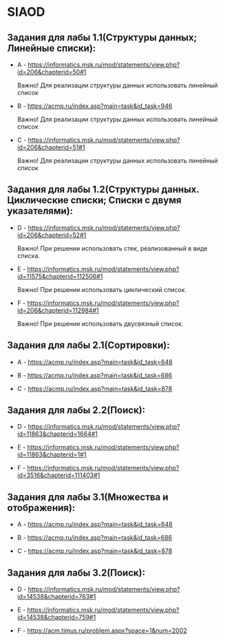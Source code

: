 # SIAOD
## Задания для лабы 1.1(Структуры данных; Линейные списки):
* A - https://informatics.msk.ru/mod/statements/view.php?id=206&chapterid=50#1

  Важно! Для реализации структуры данных использовать линейный список
* B - https://acmp.ru/index.asp?main=task&id_task=946

  Важно! Для реализации структуры данных использовать линейный список
* C - https://informatics.msk.ru/mod/statements/view.php?id=206&chapterid=51#1

  Важно! Для реализации структуры данных использовать линейный список
  
## Задания для лабы 1.2(Структуры данных. Циклические списки; Списки с двумя указателями):
* D - https://informatics.msk.ru/mod/statements/view.php?id=206&chapterid=52#1

  Важно! При решении использовать стек, реализованный в виде списка.
* E - https://informatics.msk.ru/mod/statements/view.php?id=11575&chapterid=112506#1

  Важно! При решении использовать циклический список.
* F - https://informatics.msk.ru/mod/statements/view.php?id=206&chapterid=112984#1

  Важно! При решении использовать двусвязный список.
  
## Задания для лабы 2.1(Сортировки):
* A - https://acmp.ru/index.asp?main=task&id_task=648

* B - https://acmp.ru/index.asp?main=task&id_task=686

* C - https://acmp.ru/index.asp?main=task&id_task=878

## Задания для лабы 2.2(Поиск):
* D - https://informatics.msk.ru/mod/statements/view.php?id=11863&chapterid=1664#1

* E - https://informatics.msk.ru/mod/statements/view.php?id=11863&chapterid=1#1

* F - https://informatics.msk.ru/mod/statements/view.php?id=3516&chapterid=111403#1

## Задания для лабы 3.1(Множества и отображения):
* A - https://acmp.ru/index.asp?main=task&id_task=648

* B - https://acmp.ru/index.asp?main=task&id_task=686

* C - https://acmp.ru/index.asp?main=task&id_task=878

## Задания для лабы 3.2(Поиск):
* D - https://informatics.msk.ru/mod/statements/view.php?id=14538&chapterid=763#1

* E - https://informatics.msk.ru/mod/statements/view.php?id=14538&chapterid=759#1

* F - https://acm.timus.ru/problem.aspx?space=1&num=2002
